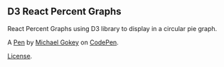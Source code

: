 D3 React Percent Graphs
-----------------------
React Percent Graphs using D3 library to display in a circular pie graph.

A [Pen](http://codepen.io/gokemon/pen/jyVxXL) by [Michael Gokey](http://codepen.io/gokemon) on [CodePen](http://codepen.io/).

[License](http://codepen.io/gokemon/pen/jyVxXL/license).
